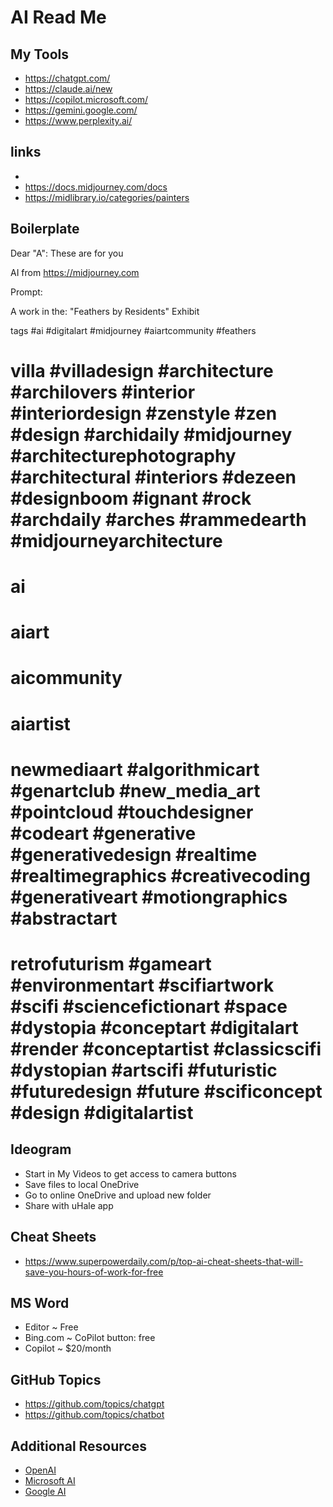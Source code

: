 # AI Read Me

## My Tools

* https://chatgpt.com/
* https://claude.ai/new
* https://copilot.microsoft.com/
* https://gemini.google.com/
* https://www.perplexity.ai/


## links

*
* https://docs.midjourney.com/docs
* https://midlibrary.io/categories/painters


## Boilerplate

Dear "A": These are for you

AI from https://midjourney.com

Prompt:

A work in the: "Feathers by Residents" Exhibit

tags #ai #digitalart #midjourney #aiartcommunity #feathers

# villa #villadesign #architecture #archilovers #interior #interiordesign #zenstyle #zen #design #archidaily #midjourney #architecturephotography #architectural #interiors #dezeen #designboom #ignant #rock #archdaily #arches #rammedearth #midjourneyarchitecture

# ai
# aiart
# aicommunity
# aiartist

# newmediaart #algorithmicart #genartclub #new_media_art #pointcloud #touchdesigner #codeart #generative #generativedesign #realtime #realtimegraphics #creativecoding #generativeart #motiongraphics #abstractart

# retrofuturism #gameart #environmentart #scifiartwork #scifi #sciencefictionart #space #dystopia #conceptart #digitalart #render #conceptartist #classicscifi #dystopian #artscifi #futuristic #futuredesign #future #scificoncept #design #digitalartist

## Ideogram

* Start in My Videos to get access to camera buttons
* Save files to local OneDrive
* Go to online OneDrive and upload new folder
* Share with uHale app

## Cheat Sheets

* https://www.superpowerdaily.com/p/top-ai-cheat-sheets-that-will-save-you-hours-of-work-for-free

## MS Word

* Editor ~ Free
* Bing.com ~ CoPilot button: free
* Copilot ~ $20/month

## GitHub Topics


* https://github.com/topics/chatgpt
* https://github.com/topics/chatbot



## Additional Resources

* [OpenAI](https://github.com/openai)
* [Microsoft AI](https://github.com/Microsoft/ai)
* [Google AI](https://github.com/google-research/google-research)
